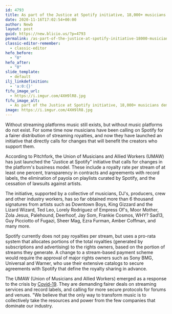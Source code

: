 ```yaml
---
id: 4793
title: As part of the Justice at Spotify initiative, 18,000+ musicians demand at least a penny per stream
date: 2020-11-16T17:02:54+00:00
author: Newb
layout: post
guid: https://new.blicio.us/?p=4793
permalink: /as-part-of-the-justice-at-spotify-initiative-18000-musicians-demand-at-least-a-penny-per-stream/
classic-editor-remember:
  - classic-editor
hefo_before:
  - "0"
hefo_after:
  - "0"
slide_template:
  - default
ilj_linkdefinition:
  - 'a:0:{}'
fifu_image_url:
  - https://i.imgur.com/4XH9lR8.jpg
fifu_image_alt:
  - As part of the Justice at Spotify initiative, 18,000+ musicians demand at least a penny per stream
image: https://i.imgur.com/4XH9lR8.jpg
---
```

Without streaming platforms music still exists, but without music platforms do not exist. For some time now musicians have been calling on Spotify for a fairer distribution of streaming royalties, and now they have launched an initiative that directly calls for changes that will benefit the creators who support them.

According to Pitchfork, the Union of Musicians and Allied Workers (UMAW) has just launched the "Justice at Spotify" initiative that calls for changes in the platform's business model. These include a royalty rate per stream of at least one percent, transparency in contracts and agreements with record labels, the elimination of payola on playlists curated by Spotify, and the cessation of lawsuits against artists.

The initiative, supported by a collective of musicians, DJ's, producers, crew and other industry workers, has so far obtained more than 6 thousand signatures from artists such as Downtown Boys, King Gizzard and the Lizard Wizard, Ted Leo, Lorely Rodriguez of Empress Of's, Moor Mother, Zola Jesus, Palehound, Deerhoof, Jay Som, Frankie Cosmos, WHY? Sad13, Guy Picciotto of Fugazi, Sheer Mag, Ezra Furman, Amber Coffman, and many more.

Spotify currently does not pay royalties per stream, but uses a pro-rata system that allocates portions of the total royalties (generated by subscriptions and advertising) to the rights owners, based on the portion of streams they generate. A change to a stream-based payment scheme would require the approval of major rights owners such as Sony BMG, Universal and Warner, who use their extensive catalogs to secure agreements with Spotify that define the royalty sharing in advance.

The UMAW (Union of Musicians and Allied Workers) emerged as a response to the crisis by [Covid-19](https://new.blicio.us/low-cost-online-business-ideas-for-the-post-covid-19-world/). They are demanding fairer deals on streaming services and record labels, and calling for more secure protocols for forums and venues. "We believe that the only way to transform music is to collectively take the resources and power from the few companies that dominate our industry.